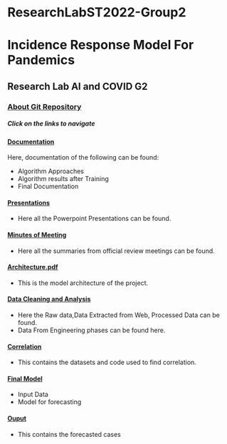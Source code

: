 # ResearchLabST2022-Group2
# Incidence Response Model For Pandemics
## Research Lab AI and COVID G2

### [About Git Repository]([https://github.com/lotzmann/ResearchLabST2022-Group2](https://github.com/Navachandu/Research-on-TimeSeriesAnalysis/tree/main/TimeSeriesonCovid))
##### Click on the links to navigate

#### [Documentation](https://github.com/lotzmann/ResearchLabST2022-Group2/tree/main/Documentation)
Here, documentation of the following can be found:
- Algorithm Approaches
- Algorithm results after Training
- Final Documentation

#### [Presentations](https://github.com/lotzmann/ResearchLabST2022-Group2/tree/main/Presentations)
- Here all the Powerpoint Presentations can be found.

#### [Minutes of Meeting](https://github.com/lotzmann/ResearchLabST2022-Group2/tree/main/MinutesOfMeeting)
- Here all the summaries from official review meetings can be found.

#### [Architecture.pdf](https://github.com/lotzmann/ResearchLabST2022-Group2/blob/main/architecture.pdf)
- This is the model architecture of the project.

#### [Data Cleaning and Analysis](https://github.com/lotzmann/ResearchLabST2022-Group2/tree/main/Data%20Cleaning%20and%20Analysis)
- Here the Raw data,Data Extracted from Web, Processed Data can be found.
- Data From Engineering phases can be found here.

#### [Correlation](https://github.com/lotzmann/ResearchLabST2022-Group2/tree/main/Correlation)
- This contains the datasets and code used to find correlation.

#### [Final Model](https://github.com/lotzmann/ResearchLabST2022-Group2/tree/main/Final%20Model)
- Input Data
- Model for forecasting

#### [Ouput](https://github.com/lotzmann/ResearchLabST2022-Group2/tree/main/Output)
- This contains the forecasted cases



